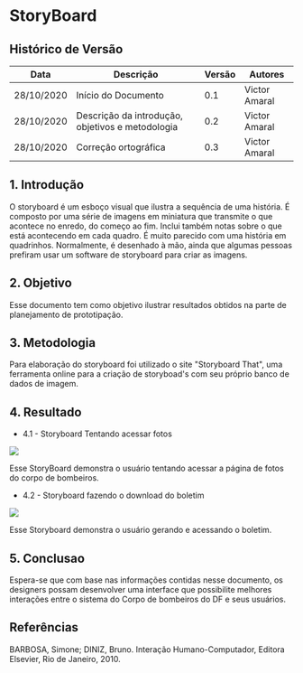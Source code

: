 # StoryBoard

## Histórico de Versão 

| Data | Descrição | Versão | Autores |
| -------- | -------- | -------- | -------- |
| 28/10/2020 | Início do Documento | 0.1 | Victor Amaral |
| 28/10/2020 | Descrição da introdução, objetivos e metodologia| 0.2 | Victor Amaral|
| 28/10/2020 | Correção ortográfica | 0.3 | Victor Amaral|

## 1. Introdução

O storyboard é um esboço visual que ilustra a sequência de uma história. É composto por uma série de imagens em miniatura que transmite o que acontece no enredo, do começo ao fim. Inclui também notas sobre o que está acontecendo em cada quadro.
É muito parecido com uma história em quadrinhos. Normalmente, é desenhado à mão, ainda que algumas pessoas prefiram usar um software de storyboard para criar as imagens.

## 2. Objetivo

Esse documento tem como objetivo ilustrar resultados obtidos na parte de planejamento de prototipação.

## 3. Metodologia

Para elaboração do storyboard foi utilizado o site "Storyboard That", uma ferramenta online para a criação de storyboad's com seu próprio banco de dados de imagem.

## 4. Resultado

* 4.1 - Storyboard Tentando acessar fotos

![](https://i.imgur.com/QcJ9xLl.png)

Esse StoryBoard demonstra o usuário tentando acessar a página de fotos do corpo de bombeiros.


* 4.2 - Storyboard fazendo o download do boletim

![](https://i.imgur.com/hne4MaX.png)

Esse Storyboard demonstra o usuário gerando e acessando o boletim.

## 5. Conclusao

Espera-se que com base nas informações contidas nesse documento, os designers possam desenvolver uma interface que possibilite melhores interações entre o sistema do Corpo de bombeiros do DF e seus usuários.

## Referências 
BARBOSA, Simone; DINIZ, Bruno. Interação Humano-Computador, Editora Elsevier, Rio de Janeiro, 2010.
